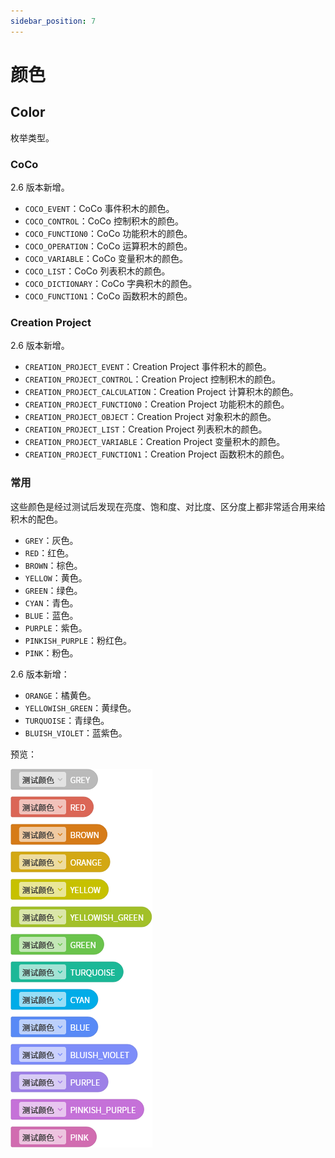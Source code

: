 ```yaml
---
sidebar_position: 7
---
```


# 颜色

## Color

枚举类型。

### CoCo

2.6 版本新增。

- `COCO_EVENT`：CoCo 事件积木的颜色。
- `COCO_CONTROL`：CoCo 控制积木的颜色。
- `COCO_FUNCTION0`：CoCo 功能积木的颜色。
- `COCO_OPERATION`：CoCo 运算积木的颜色。
- `COCO_VARIABLE`：CoCo 变量积木的颜色。
- `COCO_LIST`：CoCo 列表积木的颜色。
- `COCO_DICTIONARY`：CoCo 字典积木的颜色。
- `COCO_FUNCTION1`：CoCo 函数积木的颜色。

### Creation Project

2.6 版本新增。

- `CREATION_PROJECT_EVENT`：Creation Project 事件积木的颜色。
- `CREATION_PROJECT_CONTROL`：Creation Project 控制积木的颜色。
- `CREATION_PROJECT_CALCULATION`：Creation Project 计算积木的颜色。
- `CREATION_PROJECT_FUNCTION0`：Creation Project 功能积木的颜色。
- `CREATION_PROJECT_OBJECT`：Creation Project 对象积木的颜色。
- `CREATION_PROJECT_LIST`：Creation Project 列表积木的颜色。
- `CREATION_PROJECT_VARIABLE`：Creation Project 变量积木的颜色。
- `CREATION_PROJECT_FUNCTION1`：Creation Project 函数积木的颜色。

### 常用

这些颜色是经过测试后发现在亮度、饱和度、对比度、区分度上都非常适合用来给积木的配色。

- `GREY`：灰色。
- `RED`：红色。
- `BROWN`：棕色。
- `YELLOW`：黄色。
- `GREEN`：绿色。
- `CYAN`：青色。
- `BLUE`：蓝色。
- `PURPLE`：紫色。
- `PINKISH_PURPLE`：粉红色。
- `PINK`：粉色。

2.6 版本新增：

- `ORANGE`：橘黄色。
- `YELLOWISH_GREEN`：黄绿色。
- `TURQUOISE`：青绿色。
- `BLUISH_VIOLET`：蓝紫色。

预览：

![各种颜色积木.png](./block-color.png)
